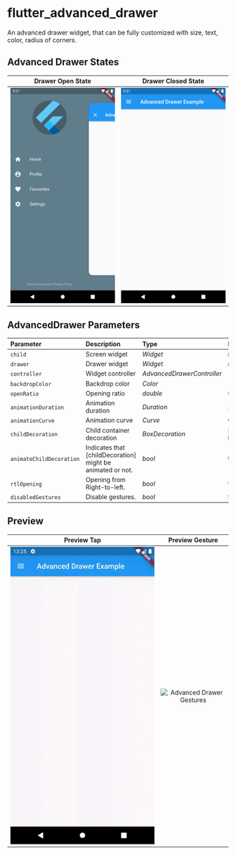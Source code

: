 # flutter_advanced_drawer
An advanced drawer widget, that can be fully customized with size, text, color, radius of corners.

## Advanced Drawer States
| Drawer Open State | Drawer Closed State |
|:-:|:-:|
| ![Advanced Drawer Open State](./PREVIEW_OPENED.png) | ![Advanced Drawer Closed State](./PREVIEW_CLOSED.png) |

## AdvancedDrawer Parameters
|Parameter|Description|Type|Default|
|:--------|:----------|:---|:------|
|`child`|Screen widget|*Widget*|required|
|`drawer`|Drawer widget|*Widget*|required|
|`controller`|Widget controller|*AdvancedDrawerController*| |
|`backdropColor`|Backdrop color|*Color*| |
|`openRatio`|Opening ratio|*double*|0.75|
|`animationDuration`|Animation duration|*Duration*|300ms|
|`animationCurve`|Animation curve|*Curve*|Curves.easeInOut|
|`childDecoration`|Child container decoration|*BoxDecoration*|Shadow, BorderRadius|
|`animateChildDecoration`|Indicates that [childDecoration] might be animated or not.|*bool*|true|
|`rtlOpening`|Opening from Right-to-left.|*bool*|false|
|`disabledGestures`|Disable gestures.|*bool*|false|

## Preview
| Preview Tap | Preview Gesture |
|:-:|:-:|
| ![Advanced Drawer Tap Animation](./PREVIEW_TAP.gif) | ![Advanced Drawer Gestures](./PREVIEW_GESTURE.gif) |

